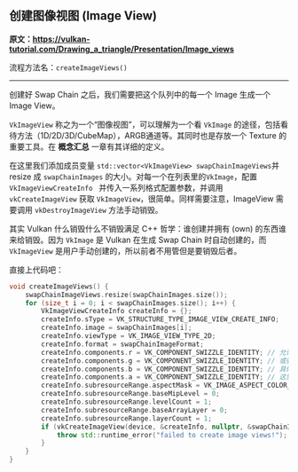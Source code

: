 ## 创建图像视图 (Image View)

**原文：https://vulkan-tutorial.com/Drawing_a_triangle/Presentation/Image_views**

流程方法名：`createImageViews()`

---

创建好 Swap Chain 之后，我们需要把这个队列中的每一个 Image 生成一个 Image View。

`VkImageView` 称之为一个“图像视图”，可以理解为一个看 `VkImage` 的途径，包括看待方法（1D/2D/3D/CubeMap），ARGB通道等。其同时也是存放一个 Texture 的重要工具。在 **概念汇总** 一章有其详细的定义。

在这里我们添加成员变量 `std::vector<VkImageView> swapChainImageViews`并 resize 成 `swapChainImages` 的大小。对每一个在列表里的`VkImage`，配置 `VkImageViewCreateInfo ` 并传入一系列格式配置参数，并调用 `vkCreateImageView` 获取 `VkImageView`，很简单。同样需要注意，ImageView 需要调用 `vkDestroyImageView` 方法手动销毁。

其实 Vulkan 什么销毁什么不销毁满足 C++ 哲学：谁创建并拥有 (own) 的东西谁来给销毁。因为 `VkImage` 是 Vulkan 在生成 Swap Chain 时自动创建的，而 `VkImageView` 是用户手动创建的，所以前者不用管但是要销毁后者。

直接上代码吧：

```cpp
void createImageViews() {
    swapChainImageViews.resize(swapChainImages.size());
    for (size_t i = 0; i < swapChainImages.size(); i++) {
        VkImageViewCreateInfo createInfo = {};
        createInfo.sType = VK_STRUCTURE_TYPE_IMAGE_VIEW_CREATE_INFO;
        createInfo.image = swapChainImages[i];
        createInfo.viewType = VK_IMAGE_VIEW_TYPE_2D;
        createInfo.format = swapChainImageFormat;
        createInfo.components.r = VK_COMPONENT_SWIZZLE_IDENTITY; // 允许将一个颜色map到另外一个颜色上，即让两者保持相同，
        createInfo.components.g = VK_COMPONENT_SWIZZLE_IDENTITY; // 或强制使得这个通道为 0 或 1。
        createInfo.components.b = VK_COMPONENT_SWIZZLE_IDENTITY; // 具体操作可以查看 VkComponentSwizzle 枚举类型。
        createInfo.components.a = VK_COMPONENT_SWIZZLE_IDENTITY; // 这里使用 identity 保证独立。
        createInfo.subresourceRange.aspectMask = VK_IMAGE_ASPECT_COLOR_BIT;
        createInfo.subresourceRange.baseMipLevel = 0;
        createInfo.subresourceRange.levelCount = 1;
        createInfo.subresourceRange.baseArrayLayer = 0;
        createInfo.subresourceRange.layerCount = 1;
        if (vkCreateImageView(device, &createInfo, nullptr, &swapChainImageViews[i]) != VK_SUCCESS) {
            throw std::runtime_error("failed to create image views!");
        }
    }
}
```



